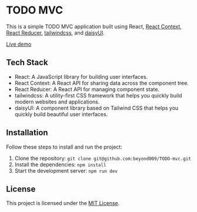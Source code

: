 # TODO MVC

This is a simple TODO MVC application built using React, [React Context](https://reactjs.org/docs/context.html), [React Reducer](https://reactjs.org/docs/hooks-reference.html#usereducer), [tailwindcss](https://tailwindcss.com/), and [daisyUI](https://daisyui.com/).

[Live demo](https://beyond009.github.io/TODO-mvc/)

## Tech Stack

- React: A JavaScript library for building user interfaces.
- React Context: A React API for sharing data across the component tree.
- React Reducer: A React API for managing component state.
- tailwindcss: A utility-first CSS framework that helps you quickly build modern websites and applications.
- daisyUI: A component library based on Tailwind CSS that helps you quickly build beautiful user interfaces.

## Installation

Follow these steps to install and run the project:

1. Clone the repository: `git clone git@github.com:beyond009/TODO-mvc.git`
2. Install the dependencies: `npm install`
3. Start the development server: `npm run dev`

## License

This project is licensed under the [MIT License](https://opensource.org/licenses/MIT).
